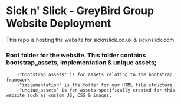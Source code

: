 # Sick n' Slick - GreyBird Group Website Deployment
This repo is hosting the website for sicknslick.co.uk & sicknslick.com



### Root folder for the website. This folder contains bootstrap_assets, implementation & unique assets;

        -"bootstrap_assets" is for assets relating to the bootstrap framework
        -"implementation" is the folder for our HTML file structure
        -"unqiue_assets" is for assets specifically created for this website such as custom JS, CSS & images.